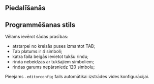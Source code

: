 ## Piedalīšanās

## Programmēšanas stils

Vēlams ievērot šādas prasības:
- atstarpei no kreisās puses izmantot TAB;
- Tab platums ir 4 simboli;
- katra faila beigās ievietot tukšu rindu;
- rinda nebeidzas ar tukšajiem simboliem;
- rindas garums nepārsniedz 120 simbolu;

Pieejams `.editorconfig` fails automātikai izstrādes vides konfigurācijai.
